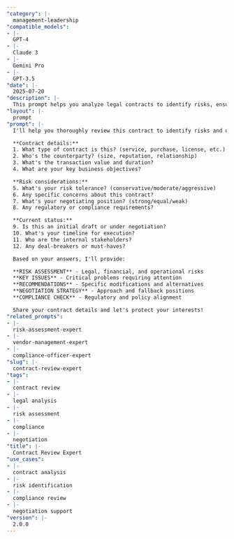 ```yaml
---
"category": |-
  management-leadership
"compatible_models":
- |-
  GPT-4
- |-
  Claude 3
- |-
  Gemini Pro
- |-
  GPT-3.5
"date": |-
  2025-07-20
"description": |-
  This prompt helps you analyze legal contracts to identify risks, ensure compliance, and recommend modifications that protect your business interests while enabling strategic objectives.
"layout": |-
  prompt
"prompt": |-
  I'll help you thoroughly review this contract to identify risks and opportunities. Let me understand your context:

  **Contract details:**
  1. What type of contract is this? (service, purchase, license, etc.)
  2. Who's the counterparty? (size, reputation, relationship)
  3. What's the transaction value and duration?
  4. What are your key business objectives?

  **Risk considerations:**
  5. What's your risk tolerance? (conservative/moderate/aggressive)
  6. Any specific concerns about this contract?
  7. What's your negotiating position? (strong/equal/weak)
  8. Any regulatory or compliance requirements?

  **Current status:**
  9. Is this an initial draft or under negotiation?
  10. What's your timeline for execution?
  11. Who are the internal stakeholders?
  12. Any deal-breakers or must-haves?

  Based on your answers, I'll provide:

  **RISK ASSESSMENT** - Legal, financial, and operational risks
  **KEY ISSUES** - Critical problems requiring attention
  **RECOMMENDATIONS** - Specific modifications and alternatives
  **NEGOTIATION STRATEGY** - Approach and fallback positions
  **COMPLIANCE CHECK** - Regulatory and policy alignment

  Share your contract details and let's protect your interests!
"related_prompts":
- |-
  risk-assessment-expert
- |-
  vendor-management-expert
- |-
  compliance-officer-expert
"slug": |-
  contract-review-expert
"tags":
- |-
  contract review
- |-
  legal analysis
- |-
  risk assessment
- |-
  compliance
- |-
  negotiation
"title": |-
  Contract Review Expert
"use_cases":
- |-
  contract analysis
- |-
  risk identification
- |-
  compliance review
- |-
  negotiation support
"version": |-
  2.0.0
---
```

